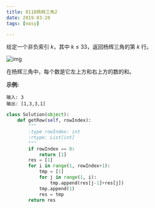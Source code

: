 ```yaml
---
title: 0118杨辉三角2
date: 2019-03-28
tags: [easy]

---
```


给定一个非负索引 *k*，其中 *k* ≤ 33，返回杨辉三角的第 *k* 行。

![img](https://upload.wikimedia.org/wikipedia/commons/0/0d/PascalTriangleAnimated2.gif)

在杨辉三角中，每个数是它左上方和右上方的数的和。

**示例:**

```
输入: 3
输出: [1,3,3,1]
```

```python
class Solution(object):
    def getRow(self, rowIndex):
        """
        :type rowIndex: int
        :rtype: List[int]
        """
        if rowIndex == 0:
            return [1]
        res = [1]
        for i in range(1, rowIndex+1):
            tmp = [1]
            for j in range(1, i):
                tmp.append(res[j-1]+res[j])
            tmp.append(1)
            res = tmp
        return res
```

